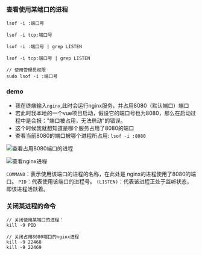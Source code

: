 ### 查看使用某端口的进程
```
lsof -i :端口号

lsof -i tcp:端口号

lsof -i :端口号 | grep LISTEN

lsof -i tcp:端口号 | grep LISTEN

// 使用管理员权限
sudo lsof -i :端口号
```
### demo
- 我在终端输入`nginx`,此时会运行nginx服务，并占用8080（默认端口）端口
- 若此时我本地的一个vue项目启动，假设它的端口号也为8080，那么在启动过程中是会报："端口被占用，无法启动"的错误。
- 这个时候我就想知道是哪个服务占用了8080的端口
- 查看当前8080的端口被哪个进程所占用: `lsof -i :8080`

![查看占用8080端口的进程](https://i.loli.net/2019/05/09/5cd378124be15.png)


![查看nginx进程](https://i.loli.net/2019/05/09/5cd3781250ebc.png)

`COMMAND`：表示使用该端口的进程的名称，在此处是 nginx的进程使用了8080的端口。
`PID`：代表使用该端口的进程号。
`(LISTEN)`：代表该进程正处于监听状态，即该进程活跃着。

### 关闭某进程的命令
```
// 关闭使用某端口的进程：
kill -9 PID

// 关闭占用8080端口的nginx进程
kill -9 22468
kill -9 22469
```